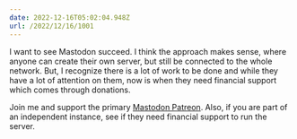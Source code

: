 ```yaml
---
date: 2022-12-16T05:02:04.948Z
url: /2022/12/16/1001
---
```

I want to see Mastodon succeed. I think the approach makes sense, where anyone can create their own server, but still be connected to the whole network. But, I recognize there is a lot of work to be done and while they have a lot of attention on them, now is when they need financial support which comes through donations.

Join me and support the primary [Mastodon Patreon](https://joinmastodon.org/sponsors). Also, if you are part of an independent instance, see if they need financial support to run the server.
